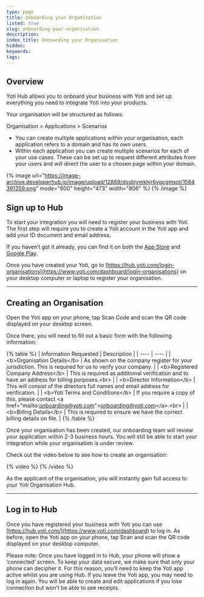 ```yaml
---
type: page
title: Onboarding your Organisation
listed: true
slug: onboarding-your-organisation
description: 
index_title: Onboarding your Organisation
hidden: 
keywords: 
tags: 
---
```


## Overview

Yoti Hub allows you to onboard your business with Yoti and set up everything you need to integrate Yoti into your products.

Your organisation will be structured as follows:

Organisation > Applications > Scenarios

- You can create multiple applications within your organisation, each application refers to a domain and has its own users.
- Within each application you can create multiple scenarios for each of your use cases. These can be set up to request different attributes from your users and will direct the user to a chosen page within your domain.

{% image url="https://image-archive.developerhub.io/image/upload/12869/dssbiymkhjr6ygcgmsot/1564391359.png" mode="600" height="473" width="806" %}
{% /image %}

## Sign up to Hub

To start your integration you will need to register your business with Yoti. The first step will require you to create a Yoti account in the Yoti app and add your ID document and email address.

If you haven’t got it already, you can find it on both the [App Store](https://itunes.apple.com/gb/app/yoti-your-digital-identity-app/id983980808) and [Google Play](https://play.google.com/store/apps/details?id=com.yoti.mobile.android.live).

Once you have created your Yoti, go to [https://hub.yoti.com/login-organisations](https://www.yoti.com/dashboard/login-organisations) on your desktop computer or laptop to register your organisation.

---

## Creating an Organisation

Open the Yoti app on your phone, tap Scan Code and scan the QR code displayed on your desktop screen.

Once there, you will need to fill out a basic form with the following information:

{% table %}
| Information Requested | Description | 
| ---- | ---- | 
| &lt;b&gt;Organisation Details&lt;/b&gt; | As shown on the company register for your jurisdiction. This is required for us to verify your company. | 
| &lt;b&gt;Registered Company Address&lt;/b&gt; | This is required as additional verification and to have an address for billing purposes.&lt;br&gt; | 
| &lt;b&gt;Director Information&lt;/b&gt; | This will consist of the directors full names and email address for verification. | 
| &lt;b&gt;Yoti Terms and Conditions&lt;/b&gt; | If you require a copy of this, please contact &lt;a href="mailto:onboarding@yoti.com"&gt;onboarding@yoti.com&lt;/a&gt;.&lt;br&gt; | 
| &lt;b&gt;Billing Details&lt;/b&gt; | This is required to ensure we have the correct billing details on file. | 
{% /table %}

Once your organisation has been created, our onboarding team will review your application within 2-3 business hours. You will still be able to start your integration while your organisation is under review.

Check out the video below to see how to create an organisation:

{% video %}
{% /video %}

As the applicant of the organisation, you will instantly gain full access to your Yoti Organisation Hub.

---

## Log in to Hub

Once you have registered your business with Yoti you can use [https://hub.yoti.com/](https://www.yoti.com/dashboard) to log in.  As before, open the Yoti app on your phone, tap Scan and scan the QR code displayed on your desktop computer.

Please note: Once you have logged in to Hub, your phone will show a ‘connected’ screen. To keep your data secure, we make sure that only your phone can decipher it. For this reason, you’ll need to keep the Yoti app active whilst you are using Hub. If you leave the Yoti app, you may need to log in again. You will be able to create and edit applications if you lose connection but won't be able to see receipts.